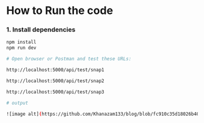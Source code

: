 #  How to Run the code

### 1. Install dependencies
```bash
npm install
npm run dev

# Open browser or Postman and test these URLs:

http://localhost:5000/api/test/snap1

http://localhost:5000/api/test/snap2

http://localhost:5000/api/test/snap3

# output

![image alt](https://github.com/Khanazam133/blog/blob/fc910c35d18026b409e3c7cb10fb52df000e72fb/simple-blog/image.png)
